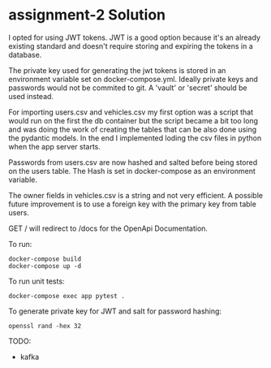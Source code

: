 # assignment-2 Solution

I opted for using JWT tokens. JWT is a good option because it's an already existing standard and doesn't require storing and expiring the tokens in a database.

The private key used for generating the jwt tokens is stored in an environment variable set on docker-compose.yml. Ideally private keys and passwords would not be commited to git. A 'vault' or 'secret' should be used instead.

For importing users.csv and vehicles.csv my first option was a script that would run on the first the db container but the script became a bit too long and was doing the work of creating the tables that can be also done using the pydantic models. In the end I implemented loding the csv files in python when the app server starts.

Passwords from users.csv are now hashed and salted before being stored on the users table. The Hash is set in docker-compose as an environment variable.

The owner fields in vehicles.csv is a string and not very efficient. A possible future improvement is to use a foreign key with the primary key from table users.


GET / will redirect to /docs for the OpenApi Documentation.


To run:
```shell
docker-compose build
docker-compose up -d
```

To run unit tests:
```shell
docker-compose exec app pytest .
```


To generate private key for JWT and salt for password hashing:
```shell
openssl rand -hex 32
```

TODO:
- kafka 


